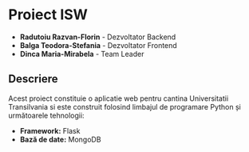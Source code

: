 # Proiect ISW

- **Radutoiu Razvan-Florin** - Dezvoltator Backend
- **Balga Teodora-Stefania** - Dezvoltator Frontend
- **Dinca Maria-Mirabela** - Team Leader

## Descriere

Acest proiect constituie o aplicatie web pentru cantina Universitatii Transilvania si este construit folosind limbajul de programare Python și următoarele tehnologii:

- **Framework:** Flask
- **Bază de date:** MongoDB

